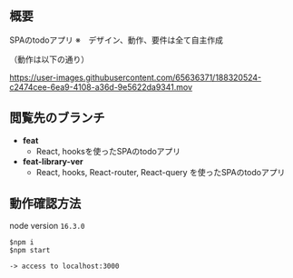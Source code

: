 ## 概要
SPAのtodoアプリ
※　デザイン、動作、要件は全て自主作成

（動作は以下の通り）

https://user-images.githubusercontent.com/65636371/188320524-c2474cee-6ea9-4108-a36d-9e5622da9341.mov


## 閲覧先のブランチ
- **feat**
  - React, hooksを使ったSPAのtodoアプリ
- **feat-library-ver**
  - React, hooks, React-router, React-query を使ったSPAのtodoアプリ

## 動作確認方法
node version `16.3.0`

```
$npm i
$npm start

-> access to localhost:3000
```
